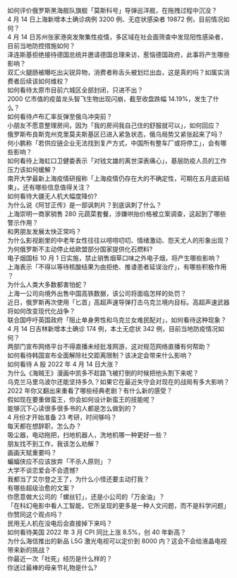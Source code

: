 如何评价俄罗斯黑海舰队旗舰「莫斯科号」导弹巡洋舰，在拖拽过程中沉没？  
4 月 14 日上海新增本土确诊病例 3200 例、无症状感染者 19872 例，目前情况如何？  
4 月 14 日苏州张家港突发聚集性疫情，多区域在社会面筛查中发现阳性感染者，目前当地防控措施如何？  
泽连斯基拒绝接待德国总统并邀请德国总理来访，惹恼德国政府，此事将产生哪些影响？  
双汇火腿肠被曝吃出尖锐异物，消费者称舌头被划烂出血，这是真的吗？如属实消费者后续该如何维权？  
如何看待太原市目前六城区全部封闭，只进不出？  
2000 亿市值的疫苗龙头智飞生物出现闪崩，截至收盘跌幅 14.19%，发生了什么？  
如何看待卢布汇率反弹至俄乌冲突前？  
小朋友不愿意整理房间，因为「我的房间我自己住的舒服就可以」，如何回应？  
俄罗斯布良斯克州克里莫夫斯基区已进入紧急状态，俄乌局势又紧张起来了吗？  
何小鹏称「若供应链企业无法找到复产方式，中国所有整车厂或将停工」，会有哪些影响？  
如何看待上海虹口卫健委表示「对钱文雄的离世深表痛心」，基层防疫人员的工作压力该如何缓解？  
南开大学最新上海疫情研报称「上海疫情仍存在大的不确定性，可期在五月底前结束」，还有哪些信息值得关注？  
如何看待大疆无人机大幅度降价?  
为什么说《阿甘正传》是一部讽刺片？到底讽刺了什么？  
上海崇明一商家销售 280 元蔬菜套餐，涉嫌哄抬价格被立案调查，这起到了哪些警示作用？  
和男朋友发展太快正常吗？  
为什么影视剧里的中老年女性往往以唠唠叨叨、情绪激动、怨天尤人的形象出现？  
为何俄罗斯不主动停止给欧盟部分国家提供化石燃料?  
电子烟国标 10 月 1 日实施，禁止销售烟草口味之外电子烟，将产生哪些影响？  
上海表示「不得以等待核酸结果为由拒绝、推诿患者延误治疗」，有哪些积极作用 ？  
为什么人类大多数都害怕蛇？  
上海一公司向境外出售中国高铁数据，该公司将面临怎样的处罚？  
近日，俄罗斯再次使用「匕首」高超声速导弹打击乌克兰境内目标。高超声速武器将如何改变现代化战争？  
联合国呼吁英国政府「阻止单身男性和乌克兰女难民配对」，如何看待这种现象？  
4 月 14 日吉林新增本土确诊 174 例，本土无症状 342 例，目前当地防疫情况如何？  
两部门宣布网络平台不得直播未经批准网游，这对规范网络直播有何帮助？  
如何看待韩国宣布全面解除社交距离限制？该决定会带来什么影响？  
如何看待 A 股 2022 年 4 月 14 日大涨？  
为什么《海贼王》漫画中凯多不趁路飞被打倒的时候把他头割下来呢？  
乌克兰马里乌波尔还能坚持多久？如果它在最近失守会对现在的战局有多大影响？  
2022 年你又翻出来重看了哪些经典老剧？有什么新的感受？  
假如现在要重做蛮王，你会如何设计新蛮王的技能呢？  
能够沉下心读很多很多书的人都是怎么做到的？  
4 月份才开始准备 23 考研，时间够吗？  
每天都在想辞职，怎么办？  
吸尘器，电动拖把，扫地机器人，洗地机哪一种更好一些？  
朋友找不到工作，我该怎么劝解？  
画画天赋重要吗？  
蝙蝠侠应不应该放弃「不杀人原则」？  
大学不谈恋爱会不会遗憾?  
我都当了艾尔登之王了，为什么小怪还要主动打我？  
有哪些超级治愈的文案？  
你愿意做大公司的「螺丝钉」，还是小公司的「万金油」？  
「在科幻电影中看人工智能，它所呈现的更多是一种人文问题，而不是科学问题」你赞同这个观点吗？  
民用无人机在没电后会直接掉下来吗？  
如何看待美国 2022 年 3 月 CPI 同比上涨 8.5%，创 40 年新高？  
为什么海信推出的新品 L5G 激光电视可以定价到 8000 内？这会不会给液晶电视带来新的挑战？  
你最近一次「社死」经历是什么样的？  
你送过最棒的母亲节礼物是什么?  
